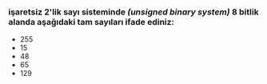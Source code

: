 ### işaretsiz 2'lik sayı sisteminde _(unsigned binary system)_ 8 bitlik alanda aşağıdaki tam sayıları ifade ediniz:

* 255
* 15
* 48
* 65
* 129
